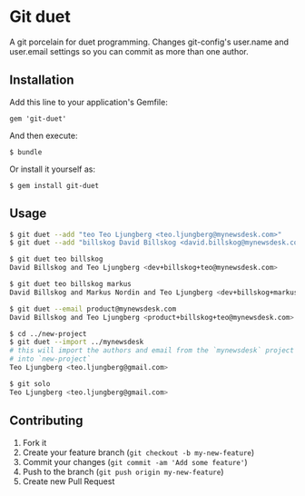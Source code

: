 # Git duet

A git porcelain for duet programming. Changes git-config's user.name and
user.email settings so you can commit as more than one author.

## Installation

Add this line to your application's Gemfile:

    gem 'git-duet'

And then execute:

    $ bundle

Or install it yourself as:

    $ gem install git-duet

## Usage

```bash
$ git duet --add "teo Teo Ljungberg <teo.ljungberg@mynewsdesk.com>"
$ git duet --add "billskog David Billskog <david.billskog@mynewsdesk.com>"
```

```bash
$ git duet teo billskog
David Billskog and Teo Ljungberg <dev+billskog+teo@mynewsdesk.com>
```

```bash
$ git duet teo billskog markus
David Billskog and Markus Nordin and Teo Ljungberg <dev+billskog+markus+teo@mynewsdesk.com>
```

```bash
$ git duet --email product@mynewsdesk.com
David Billskog and Teo Ljungberg <product+billskog+teo@mynewsdesk.com>
```

```bash
$ cd ../new-project
$ git duet --import ../mynewsdesk
# this will import the authors and email from the `mynewsdesk` project
# into `new-project`
Teo Ljungberg <teo.ljungberg@gmail.com>
```

```bash
$ git solo
Teo Ljungberg <teo.ljungberg@gmail.com>
```

## Contributing

1. Fork it
2. Create your feature branch (`git checkout -b my-new-feature`)
3. Commit your changes (`git commit -am 'Add some feature'`)
4. Push to the branch (`git push origin my-new-feature`)
5. Create new Pull Request
